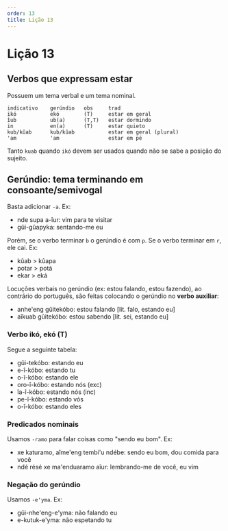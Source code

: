 ```yaml
---
order: 13
title: Lição 13
---
```


# Lição 13

## Verbos que expressam estar
Possuem um tema verbal e um tema nominal.
```
indicativo    gerúndio   obs     trad
ikó           ekó        (T)     estar em geral
îub           ub(a)      (T,T)   estar dormindo
in            en(a)      (T)     estar quieto
kub/kûab      kub/kûab           estar em geral (plural)
'am           'am                estar em pé
```

Tanto `kuab` quando `ikó` devem ser usados quando não se sabe a posição do sujeito.

## Gerúndio: tema terminando em consoante/semivogal
Basta adicionar `-a`. Ex:
- nde supa a-îur: vim para te visitar
- gûi-gûapyka: sentando-me eu

Porém, se o verbo terminar `b` o gerúndio é com `p`. Se o verbo terminar em `r`, ele cai. Ex:
- kûab > kûapa
- potar > potá
- ekar > eká

Locuções verbais no gerúndio (ex: estou falando, estou fazendo), ao contrário do português, são feitas colocando o gerúndio no **verbo auxiliar**:
- anhe'eng gûitekóbo: estou falando [lit. falo, estando eu]
- aîkuab gûitekóbo: estou sabendo [lit. sei, estando eu]

### Verbo ikó, ekó (T)
Segue a seguinte tabela:
- gûi-tekóbo: estando eu
- e-î-kóbo: estando tu
- o-î-kóbo: estando ele
- oro-î-kóbo: estando nós (exc)
- îa-î-kóbo: estando nós (inc)
- pe-î-kóbo: estando vós
- o-î-kóbo: estando eles

### Predicados nominais
Usamos `-ramo` para falar coisas como "sendo eu bom". Ex:
- xe katuramo, aîme'eng tembi'u ndébe: sendo eu bom, dou comida para você
- ndé résé xe ma'enduaramo aîur: lembrando-me de você, eu vim

### Negação do gerúndio
Usamos `-e'yma`. Ex:
- gûi-nhe'eng-e'yma: não falando eu
- e-kutuk-e'yma: não espetando tu